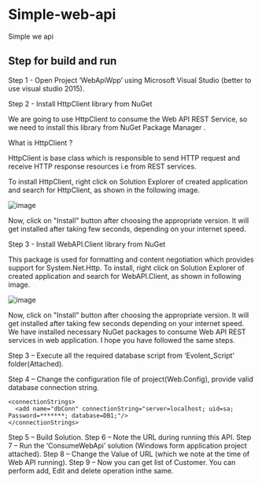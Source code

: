 # Simple-web-api
Simple we api

## Step for build and run
Step 1 - Open Project ‘WebApiWpp’ using Microsoft Visual Studio (better to use visual studio 2015).

Step 2 - Install HttpClient library from NuGet

We are going to use HttpClient to consume the Web API REST Service, so we need to install this library from NuGet Package Manager .
 
What is HttpClient ?
 
HttpClient is base class which is responsible to send HTTP request and receive HTTP response resources i.e from REST services.
 
To install HttpClient, right click on Solution Explorer of created application and search for HttpClient, as shown in the following image.

![image](https://user-images.githubusercontent.com/39474112/40289915-b17b76e2-5cd8-11e8-92b3-42cd87a8d49a.png)

 
 
Now, click on "Install" button after choosing the appropriate version. It will get installed after taking few seconds, depending on your internet speed.
 
Step 3 - Install WebAPI.Client library from NuGet 
 
This package is used for formatting and content negotiation which provides support for System.Net.Http. To install, right click on Solution Explorer of created application and search for WebAPI.Client, as shown in following image.
 
  
![image](https://user-images.githubusercontent.com/39474112/40289949-e78c5a6c-5cd8-11e8-807a-a650482a40fc.png)


 
Now, click on "Install" button after choosing the appropriate version. It will get installed after taking few seconds depending on your internet speed. We have installed necessary NuGet packages to consume Web API REST services in web application. I hope you have followed the same steps.

Step 3 – Execute all the required database script from ‘Evolent_Script’ folder(Attached).

Step 4 – Change the configuration file of project(Web.Config), provide valid database connection string.
```
<connectionStrings>
  <add name="dbConn" connectionString="server=localhost; uid=sa;  Password=*******; database=DB1;"/>  
</connectionStrings>
 ```
Step 5 – Build Solution.
Step 6 – Note the URL during running this API.
Step 7 – Run the ‘ConsumeWebApi’ solution (Windows form application project attached).
Step 8 – Change the Value of URL (which we note at the time of Web API running).
Step 9 – Now you can get list of Customer. You can perform add, Edit and delete operation inthe same.
